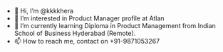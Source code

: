 - 👋 Hi, I’m @kkkkhera
- 👀 I’m interested in Product Manager profile at Atlan
- 🌱 I’m currently learning Diploma in Product Management from Indian School of Business Hyderabad (Remote).
- 📫 How to reach me, contact on +91-9871053267

<!---
kkkkhera/kkkkhera is a ✨ special ✨ repository because its `README.md` (this file) appears on your GitHub profile.
You can click the Preview link to take a look at your changes.
--->
